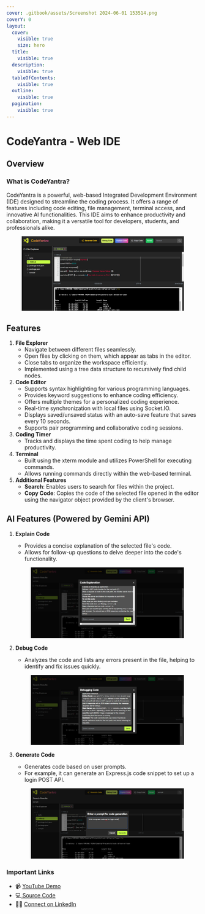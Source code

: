 ```yaml
---
cover: .gitbook/assets/Screenshot 2024-06-01 153514.png
coverY: 0
layout:
  cover:
    visible: true
    size: hero
  title:
    visible: true
  description:
    visible: true
  tableOfContents:
    visible: true
  outline:
    visible: true
  pagination:
    visible: true
---
```


# CodeYantra - Web IDE

## Overview

### What is CodeYantra?

CodeYantra is a powerful, web-based Integrated Development Environment (IDE) designed to streamline the coding process. It offers a range of features including code editing, file management, terminal access, and innovative AI functionalities. This IDE aims to enhance productivity and collaboration, making it a versatile tool for developers, students, and professionals alike.

<figure><img src=".gitbook/assets/Screenshot 2024-06-01 153543.png" alt=""><figcaption></figcaption></figure>

## Features

1. **File Explorer**
   * Navigate between different files seamlessly.
   * Open files by clicking on them, which appear as tabs in the editor.
   * Close tabs to organize the workspace efficiently.
   * Implemented using a tree data structure to recursively find child nodes.
2. **Code Editor**
   * Supports syntax highlighting for various programming languages.
   * Provides keyword suggestions to enhance coding efficiency.
   * Offers multiple themes for a personalized coding experience.
   * Real-time synchronization with local files using Socket.IO.
   * Displays saved/unsaved status with an auto-save feature that saves every 10 seconds.
   * Supports pair programming and collaborative coding sessions.
3. **Coding Timer**
   * Tracks and displays the time spent coding to help manage productivity.
4. **Terminal**
   * Built using the xterm module and utilizes PowerShell for executing commands.
   * Allows running commands directly within the web-based terminal.
5. **Additional Features**
   * **Search**: Enables users to search for files within the project.
   * **Copy Code**: Copies the code of the selected file opened in the editor using the navigator object provided by the client's browser.

## AI Features (Powered by Gemini API)

1.  **Explain Code**

    * Provides a concise explanation of the selected file's code.
    * Allows for follow-up questions to delve deeper into the code's functionality.

    <figure><img src=".gitbook/assets/Screenshot 2024-06-01 153651.png" alt=""><figcaption></figcaption></figure>
2.  **Debug Code**

    * Analyzes the code and lists any errors present in the file, helping to identify and fix issues quickly.

    <figure><img src=".gitbook/assets/Screenshot 2024-06-01 153712.png" alt=""><figcaption></figcaption></figure>
3.  **Generate Code**

    * Generates code based on user prompts.
    * For example, it can generate an Express.js code snippet to set up a login POST API.

    <figure><img src=".gitbook/assets/Screenshot 2024-06-01 153737.png" alt=""><figcaption></figcaption></figure>

### Important Links

* 📹 [YouTube Demo](https://youtu.be/IEfEId9\_Cx4)
* 💻[ Source Code](https://github.com/mayankyadav1711/CodeYantra)
* 🧑‍💼 [Connect on LinkedIn](https://www.linkedin.com/in/mayankyadav17/)
